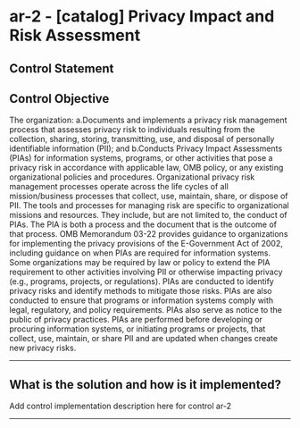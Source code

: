 # ar-2 - \[catalog\] Privacy Impact and Risk Assessment

## Control Statement

## Control Objective

The organization:    a.Documents and implements a privacy risk management process that assesses privacy risk to individuals resulting from the collection, sharing, storing, transmitting, use, and disposal of personally identifiable information (PII); and    b.Conducts Privacy Impact Assessments (PIAs) for information systems, programs, or other activities that pose a privacy risk in accordance with applicable law, OMB policy, or any existing organizational policies and procedures.    Organizational privacy risk management processes operate across the life cycles of all mission/business processes that collect, use, maintain, share, or dispose of PII. The tools and processes for managing risk are specific to organizational missions and resources. They include, but are not limited to, the conduct of PIAs. The PIA is both a process and the document  that is the outcome of that process. OMB Memorandum 03-22 provides guidance to organizations for implementing the privacy provisions of the E-Government Act of 2002, including guidance on when PIAs are required for information systems. Some organizations may be required by law or policy to extend the PIA requirement to other activities involving PII or otherwise impacting privacy (e.g., programs, projects, or regulations). PIAs are conducted to identify privacy risks and identify methods to mitigate those risks. PIAs are also conducted to ensure that programs or information systems comply with legal, regulatory, and policy requirements. PIAs also serve as notice to the public of privacy practices. PIAs are performed before developing or procuring information systems, or initiating programs or projects, that collect, use, maintain, or share PII and are updated when changes create new privacy risks.

______________________________________________________________________

## What is the solution and how is it implemented?

Add control implementation description here for control ar-2

______________________________________________________________________
